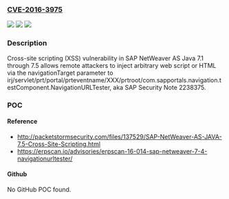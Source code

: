 ### [CVE-2016-3975](https://cve.mitre.org/cgi-bin/cvename.cgi?name=CVE-2016-3975)
![](https://img.shields.io/static/v1?label=Product&message=n%2Fa&color=blue)
![](https://img.shields.io/static/v1?label=Version&message=n%2Fa&color=blue)
![](https://img.shields.io/static/v1?label=Vulnerability&message=n%2Fa&color=brighgreen)

### Description

Cross-site scripting (XSS) vulnerability in SAP NetWeaver AS Java 7.1 through 7.5 allows remote attackers to inject arbitrary web script or HTML via the navigationTarget parameter to irj/servlet/prt/portal/prteventname/XXX/prtroot/com.sapportals.navigation.testComponent.NavigationURLTester, aka SAP Security Note 2238375.

### POC

#### Reference
- http://packetstormsecurity.com/files/137529/SAP-NetWeaver-AS-JAVA-7.5-Cross-Site-Scripting.html
- https://erpscan.io/advisories/erpscan-16-014-sap-netweaver-7-4-navigationurltester/

#### Github
No GitHub POC found.

